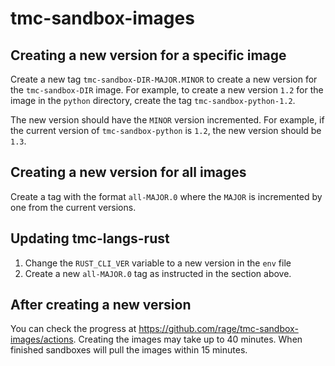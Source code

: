 # tmc-sandbox-images

## Creating a new version for a specific image

Create a new tag `tmc-sandbox-DIR-MAJOR.MINOR` to create a new version for the `tmc-sandbox-DIR` image. For example, to create a new version `1.2` for the image in the `python` directory, create the tag `tmc-sandbox-python-1.2`.

The new version should have the `MINOR` version incremented. For example, if the current version of `tmc-sandbox-python` is `1.2`, the new version should be `1.3`.

## Creating a new version for all images

Create a tag with the format `all-MAJOR.0` where the `MAJOR` is incremented by one from the current versions.

## Updating tmc-langs-rust

1. Change the `RUST_CLI_VER` variable to a new version in the `env` file
2. Create a new `all-MAJOR.0` tag as instructed in the section above.

## After creating a new version

You can check the progress at https://github.com/rage/tmc-sandbox-images/actions. Creating the images may take up to 40 minutes. When finished sandboxes will pull the images within 15 minutes.
